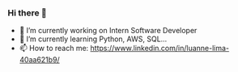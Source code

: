 ### Hi there 👋


- 🔭 I’m currently working on Intern Software Developer
- 🌱 I’m currently learning Python, AWS, SQL...
- 📫 How to reach me: https://www.linkedin.com/in/luanne-lima-40aa621b9/

